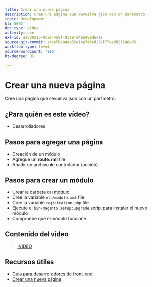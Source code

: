 ```yaml
---
title: Crear una nueva página
description: Cree una página que devuelva json con un parámetro.
topic: Development
kt: 5602
doc-type: video
activity: use
exl-id: aa830d15-0095-450f-83a8-a4ea489d6aae
source-git-commit: acee5ba84ea32e14a743cd269f77ced821548ad6
workflow-type: tm+mt
source-wordcount: '100'
ht-degree: 0%

---
```


# Crear una nueva página

Cree una página que devuelva json con un parámetro.

## ¿Para quién es este vídeo?

- Desarrolladores

## Pasos para agregar una página

- Creación de un módulo
- Agregue un **route.xml** file
- Añadir un archivo de controlador (acción)

## Pasos para crear un módulo

- Crear la carpeta del módulo
- Cree la variable `etc/module.xml` file
- Cree la variable `registration.php` file
- Ejecute el `bin/magento setup:upgrade` script para instalar el nuevo módulo
- Compruebe que el módulo funcione

## Contenido del vídeo

>[!VIDEO](https://video.tv.adobe.com/v/35816?quality=12&learn=on)

## Recursos útiles

- [Guía para desarrolladores de front-end](https://devdocs.magento.com/guides/v2.4/frontend-dev-guide/bk-frontend-dev-guide.html)
- [Crear una nueva página](https://devdocs.magento.com/videos/fundamentals/create-a-new-page/)
